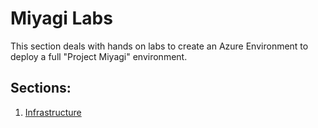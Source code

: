 # Miyagi Labs

This section deals with hands on labs to create an Azure Environment to deploy a full "Project Miyagi" environment.

## Sections:

1. [Infrastructure](./01-infrastructure/README.md)